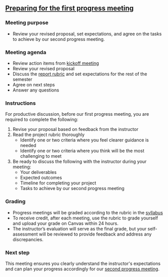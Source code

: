 ## [Preparing for the first progress meeting](https://aselshall.github.io/pr/hw/meeting1)

### Meeting purpose  

- Review your revised proposal, set expectations, and agree on the tasks to achieve by our second progress meeting.

### Meeting agenda  
- Review action items from [kickoff meeting](https://aselshall.github.io/pr/hw/meeting0)
- Review your revised proposal  
- Discuss the [report rubric](https://aselshall.github.io/pr/hw/rubric) and set expectations for the rest of the semester  
- Agree on next steps  
- Answer any questions  

### Instructions  

For productive discussion, before our first progress meeting, you are required to complete the following:  
1. Revise your proposal based on feedback from the instructor  
2. Read the project rubric thoroughly  
   - Identify one or two criteria where you feel clearer guidance is needed  
   - Identify one or two criteria where you think will be the most challenging to meet  
3. Be ready to discuss the following with the instructor during your meeting:  
   - Your deliverables  
   - Expected outcomes  
   - Timeline for completing your project  
   - Tasks to achieve by our second progress meeting  

### Grading  
- Progress meetings will be graded according to the rubric in the [syllabus](https://aselshall.github.io/pr/#participation)
- To receive credit, after each meeting, use the rubric to grade yourself and upload your grade on Canvas within 24 hours. 
- The instructor’s evaluation will serve as the final grade, but your self-assessment will be reviewed to provide feedback and address any discrepancies.

### Next step  

This meeting ensures you clearly understand the instructor's expectations and can plan your progress accordingly for our [second progress meeting](https://aselshall.github.io/pr/hw/meeting2).  
